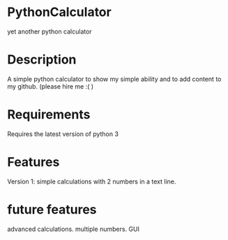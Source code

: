 # PythonCalculator
yet another python calculator
# **Description**
A simple python calculator to show my simple ability and to add content to my github. (please hire me :( )
# **Requirements**
Requires the latest version of python 3
# **Features**
Version 1: simple calculations with 2 numbers in a text line.
# **future features**
advanced calculations. multiple numbers. GUI
